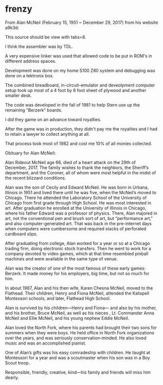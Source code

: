 # frenzy

From Alan McNeil (February 15, 1951 ~ December 29, 2017) from his website a9k3d:

This source should be view with tabs=8.

I think the assembler was by TDL. 

A very expensive linker was used that allowed code to be put in ROM's in different address spaces. 

Development was done on my home S100 Z80 system and debugging was done on a tektronix box. 

The combined breadboard, in-circuit-emulator and deveolpment computer setup took up most of a 4 foot by 8 foot sheet of plywood and another smaller desk.

The code was developed in the fall of 1981 to help Stern use up the remaining "Berzerk" boards. 

I did they game on an advance toward royalties. 

After the game was in production, they didn't pay me the royalties and I had to retain a lawyer to collect anything at all. 

That process took most of 1982 and cost me 10% of all monies collected.

Obituary for Alan McNeil:

Alan Rideout McNeil age 66, died of a heart attack on the 29th of December, 2017.  The family wishes to thank the neighbors, the Sheriff’s department, and the Coroner, all of whom were most helpful in the midst of the recent blizzard conditions.

Alan was the son of Cecily and Edward McNeil. He was born in Urbana, Illinois in 1951 and lived there until he was five, when the McNeil’s moved to Chicago. There he attended the Laboratory School of the University of Chicago from first grade through High School. He was most interested in art. After graduation he enrolled at the University of Illinois in Chicago, where his father Edward was a professor of physics.  There, Alan majored in art, not the conventional pen and brush sort of art, but “performance art,” and also computer-generated art. That was back in the pre-internet days when computers were cumbersome and required stacks of perforated cardboard slips.

After graduating from college, Alan worked for a year or so at a Chicago trading firm, doing electronic stock transfers. Then he went to work for a company devoted to video games, which at that time resembled pinball machines and were available in the same type of venue. 

Alan was the creator of one of the most famous of these early games: Berzerk.  It made money for his employers, big time, but not so much for him.

In about 1987, Alan and his then wife, Karen Chesna McNeil, moved to the Flathead.  Their children, Henry and Fiona McNeil, attended the Kalispell Montessori schools, and later, Flathead High School.

Alan is survived by his children—Henry and Fiona— and also by his mother, and his brother, Bruce McNeil, as well as his nieces , Lt. Commander Anna McNeil and Ellie McNeil, and his young nephew Eddie McNeil.

Alan loved the North Fork, where his parents had brought their two sons for summers when they were boys. He held office in North Fork organizations over the years, and was seriously conservation-minded.  He also loved music and was an accomplished pianist.

One of Alan’s gifts was his easy comradeship with children. He taught at Montessori for a year and was a scoutmaster when his son was in a Boy Scout troop.  

Responsible, friendly, creative, kind—his family and friends will miss him dearly.
